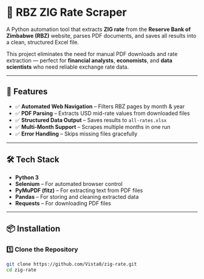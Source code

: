 # 🏦 RBZ ZIG Rate Scraper  

A Python automation tool that extracts **ZIG rate** from the **Reserve Bank of Zimbabwe (RBZ)** website, parses PDF documents, and saves all results into a clean, structured Excel file.  

This project eliminates the need for manual PDF downloads and rate extraction — perfect for **financial analysts**, **economists**, and **data scientists** who need reliable exchange rate data.  

---

## 🚀 Features  

- ✅ **Automated Web Navigation** – Filters RBZ pages by month & year  
- ✅ **PDF Parsing** – Extracts USD mid-rate values from downloaded files  
- ✅ **Structured Data Output** – Saves results to `all-rates.xlsx`  
- ✅ **Multi-Month Support** – Scrapes multiple months in one run  
- ✅ **Error Handling** – Skips missing files gracefully  

---

## 🛠️ Tech Stack  

- **Python 3**  
- **Selenium** – For automated browser control  
- **PyMuPDF (fitz)** – For extracting text from PDF files  
- **Pandas** – For storing and cleaning extracted data  
- **Requests** – For downloading PDF files  

---

## 📦 Installation  

### 1️⃣ Clone the Repository  

```bash
git clone https://github.com/Vista0/zig-rate.git
cd zig-rate

